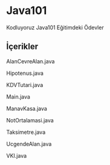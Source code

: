 # Java101
Kodluyoruz Java101 Eğitimdeki Ödevler
## İçerikler
AlanCevreAlan.java

Hipotenus.java

KDVTutari.java

Main.java

ManavKasa.java

NotOrtalamasi.java

Taksimetre.java

UcgendeAlan.java

VKI.java
